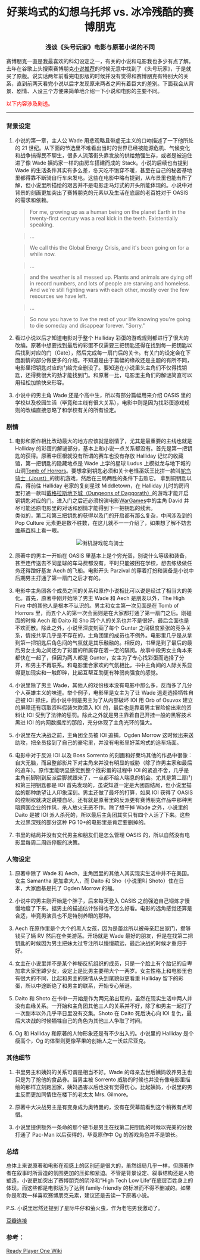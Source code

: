 <h1 align="center"> 好莱坞式的幻想乌托邦 vs. 冰冷残酷的赛博朋克 </h1>
<h3 align="center"> 浅谈《头号玩家》电影与原著小说的不同 </h3>

赛博朋克一直是我最喜欢的科幻设定之一，有关的小说和电影我也多少有点了解。去年在谷歌上头搜索赛博朋克[小说推荐](https://www.cyberpunks.com/five-cyberpunk-books-youve-gotta-read/)的时候无意中找到了《头号玩家》，于是就买了原版。说实话两年前看完电影版的时候并没有觉得和赛博朋克有特别大的关系，直到前两天看完小说以后才发现原来两者之间有着巨大的差别。下面我会从背景、剧情、人设三个方便来简单地介绍一下小说和电影的主要不同。

<span style="color:red">以下内容涉及剧透。</span>

---

### 背景设定

1. 小说的第一章，主人公 Wade 用悲观略且带虚无主义的口吻描述了一下他所处的 21 世纪。从下面的节选里不难看出当时的世界已经被能源危机、气候变化和战争搞得民不聊生，很多人流落街头靠发放的供给勉强生存，或者是被迫住进了像 Wade 姨妈家一样的由房车搭建而成的 Stack。小说的后续也有提到 Wade 的生活条件其实有多么差，冬天吃不饱穿不暖，甚至在自己的秘密基地里都得靠不断骑自行车来发电。这些在电影中略有提到，从布景里也能有所了解，但小说里所描绘的艰苦并不是电影走马灯式的开头所能体现的。小说中对背景的刻画更加突出了赛博朋克的元素以及生活在底层的老百姓对于 OASIS 的需求和依赖。

   > For me, growing up as a human being on the planet Earth in the twenty-first century was a real kick in the teeth. Existentially speaking.

   > ...

   > We call this the Global Energy Crisis, and it's been going on for a while now.

   > ...

   > and the weather is all messed up. Plants and animals are dying off in record numbers, and lots of people are starving and homeless. And we're still fighting wars with each other, mostly over the few resources we have left.

   > ...

   > So now you have to live the rest of your life knowing you're going to die someday and disappear forever.
   > "Sorry."

2. 看过小说以后才知道电影对于整个 Halliday 彩蛋的游戏规则都进行了很大的改编。原著中想要找到最后的彩蛋不仅需要三把钥匙还得在找到每一把钥匙以后找到对应的门（Gate），然后完成每一扇门后的关卡。有关门的设定会在下面剧情的部分做更多的介绍。不知道是由于篇幅的缘故还是主题的有所不同，电影里把钥匙对应的门给完全删没了。要知道在小说里头主角们不仅得找钥匙，还得费很大的劲才能找到门。和原著一比，电影里主角们的解谜简直可以用轻松加愉快来形容。

3. 小说中的男主角 Wade 还是个高中生，所以有部分篇幅用来介绍 OASIS 里的学校以及校园生活（毕竟和主线有很大关系），电影中则是因为找彩蛋游戏规则的改编直接忽略了和学校有关的所有设定。

### 剧情

1. 电影和原作相比改动最大的地方应该就是剧情了，尤其是最重要的主线也就是 Halliday 的彩蛋的解谜部分，基本上和小说一点关系都没有。首先是第一把钥匙的获得。原著中压根就没有所谓的赛车也没有存放 Halliday 记忆的收藏馆，第一把钥匙的隐藏地点是 Wade 上学的星球 Ludus 上模拟龙与地下城的山洞[Tomb of Horrors](https://en.wikipedia.org/wiki/Tomb_of_Horrors)。要想拿到钥匙必须和关卡老怪巫妖王比拼一款叫[鸵鸟骑士（Joust）](<https://en.wikipedia.org/wiki/Joust_(video_game)>)的街机游戏，然后在三局两胜的条件下击败它。
   拿到铜钥匙以后，得前往 Halliday 老家的复刻星球 Middletown，在 Halliday 儿时的房间里打通一款叫[戴格拉斯地下城（Dungeons of Daggorath）](https://en.wikipedia.org/wiki/Dungeons_of_Daggorath)的游戏才能开启铜钥匙对应的门。进入门之后还必须扮演电影[WarGames](https://en.wikipedia.org/wiki/WarGames)中的主角 David 并尽可能还原电影里的对话和剧情才能得到下一把钥匙的线索。</br>
   类似的，第二和第三把钥匙的获得以及门的开启都有那么复杂，中间涉及到的 Pop Culture 元素更是数不胜数，在这儿就不一一介绍了，如果想了解不妨去[维基百科](https://en.wikipedia.org/wiki/Ready_Player_One)上看一眼。

<p align="center">
  <img class="responsive" src="/contents/posts/ready-player-one/joust.jpeg" alt="街机游戏鸵鸟骑士" />
</p>

2. 原著中的男主一开始在 OASIS 里基本上是个穷光蛋，别说什么等级和装备，甚至连传送去不同星球的车马费都没有，平时只能被困在学校，想去练级做任务还得蹭好基友 Aech 的飞船。电影开头 Parzival 的穿着打扮和装备是小说中后期男主打通了第一扇门之后才有的。

3. 电影中主角团各个成员之间的关系和原作小说相比可以说是经过了相当大的美化。首先，原著中刚开始除了男主 Wade 和 Aech 是朋友以外，The High Five 中的其他人是根本不认识的。男主和女主第一次见面是在 Tomb of Horrors 里，而五个人的第一次会面则是在大家都打通了第一扇门之后。刚碰面的时候 Aech 和 Daito 和 Sho 两个人的关系也并不是很好，最后会面也是不欢而散。除此之外，小说里深度刻画了每个 Gunter 之间极度紧张的竞争关系，情报共享几乎是不存在的，主角团里的成员也不例外。电影里几乎是从拿到第一把钥匙后角色间的气氛就是其乐融融的。相反的，书里是到了最后的最后男女主角之间还为了彩蛋的所属存在着一定的隔阂。故事中段男女主角本来都快在一起了，但因为两人都是 Gunter，女主为了专心找彩蛋而选择了分开，和男主不再联系。和电影里合家欢的气氛相比，书中主角间的人际关系显得更加现实和一触即碎，比起互帮互助更有种弱肉强食的感觉。

4. 小说里除了男主 Wade，其他人的戏份根本没有电影中那么多，反而多了几分个人英雄主义的味道。举个例子，电影里是女主为了让 Wade 逃走选择牺牲自己被 IOI 抓住，而小说中则是男主为了从内部破坏 IOI 用 Orb of Osuvox 建立的屏障还有窃取资料假装欠款潜入 IOI 的，最后也是靠着男主冒险偷出来的资料让 IOI 受到了法律的惩罚。除此之外就是男主靠着自己开挂一般的黑客技术黑进 IOI 的内网数据库的那段，充分体现了主角光环的强大。

5. 小说里在大决战之前，主角团全员被 IOI 追捕，Ogden Morrow 这时候出来送助攻，把全员接到了自己的豪宅里，并没有电影里好莱坞式的追车场面。

6. 电影中对于反派 IOI 以及 Boss Sorrento 的刻画和好莱坞其他的作品中很像：自大无脑，而且整部影片下对主角来并没有明显的威胁（除了炸男主家和最后的追车）。原作里能明显感觉到整个找彩蛋的过程中 IOI 的紧追不舍，几乎是主角前脚刚到反派后脚就跟来了，一点都不给人喘息的机会。尤其是第二扇门和第三把钥匙都是 IOI 首先发现的，虽说知道一定是大团圆结局，但小说里描绘的那种绝望让人印象深刻。男主还做了最坏的打算，如果 IOI 获得了 OASIS 的控制权就决定跳楼自尽。还有就是原著里的反派更有赛博朋克作品中那种黑暗跨国企业的作风，杀人放火无恶不作。除了想干掉 Wade 之外，小说里的 Daito 是被 IOI 派人杀死的，所以最后主角团其实只有四个人活了下来。这些太过黑深残的部分这种 PG 10+的电影里是肯定要删掉的。

7. 书里的结局并没有交代男主和朋友们是怎么管理 OASIS 的，所以自然没有电影里每周二周四停服的决策。

### 人物设定

1. 原著中除了 Wade 和 Aech，主角团里的其他人其实现实生活中并不在美国。女主 Samantha 是加拿大人，而 Daito 和 Sho（小说里叫 Shoto）住在日本，大家面基是托了 Ogden Morrow 的福。

2. 小说中的男主刚开始是个胖子，后来每天登入 OASIS 之前强迫自己锻炼才慢慢地瘦了下来。据男主的描述估计张得也不怎么好看。电影的选角感觉还算是合适，毕竟男演员也不是特别养眼的那种。

3. Aech 在原作里是个大个的黑人女孩，因为是蕾丝所以被母亲赶出家门，攒够钱买了辆 RV 然后在全美游荡。开场就是 Wade 最好的朋友，但是在找第二把钥匙的时候因为男主把妹太过专注所以慢慢疏远，最后决战的时候才重归于好。

4. 女主在小说里并不是某个神秘反抗组织的成员，只是一个脸上有个胎记的自卑加拿大家里蹲少女，设定上是比男主要稍大个一两岁。女主性格上和电影里也有很大的不同，比起和男主的感情从头到尾貌似更看重 Halliday 留下的彩蛋，所以中途断绝了和男主的联系，开始专心解谜。

5. Daito 和 Shoto 在书中一开始是作为两兄弟出现的，虽然在现实生活中两人并没有血缘关系。一开始和主角团其他三人的关系并不好，除了和男主一起打了一次副本以外几乎平日里没有交集。Shoto 在 Daito 死后决心向 IOI 复仇，最后大决战的时候牺牲自己的角色为其他三人争取了时间。

6. Og 和 Halliday 和原著的人物形象还是有不少出入的。小说里的 Halliday 是个瘦高个，Og 的体型则更像苹果的创始人之一沃兹尼亚克。

### 其他细节

1. 书里男主和姨妈的关系可谓是相当不好。Wade 的母亲去世后姨妈收养男主也只是为了抢他的食品券。当男主被 Sorrento 威胁的时候也并没有像电影里描绘的那样立刻跑回家，姨妈遇害以后也没有觉得伤心。比起姨妈，小说里的男主反而更加同情住在楼下的老太太 Mrs. Gilmore。

2. 原著中大决战男主是有变身成为奥特曼的，没有在荧幕前看到这个稍微有点可惜。

3. 小说里提供额外一条命的那个硬币是男主在找第二把钥匙的时候以完美的分数打通了 Pac-Man 以后获得的，毕竟原作中 Og 的游戏角色并不是馆长。

### 总结

总体上来说原著和电影在观感上的区别还是很大的，虽然结局几乎一样，但原著作者在叙事时所营造的氛围更加的压抑和紧迫。不管是背景设定、叙事结构还是人物塑造，小说更加突出了赛博朋克的阴冷和”High Tech Low Life“在底层百姓身上的体现，而这些都是电影版为了达到 family-friendly 的标准而不得不删减的。如果你是和我一样喜欢赛博朋克元素，建议还是去读一下原著小说。

P.S. 小说里居然还提到了星际牛仔和萤火虫，作为老宅男我激动了。

[豆瓣连接](https://movie.douban.com/review/12748043/)

### 参考：

[Ready Player One Wiki](https://readyplayerone.fandom.com/wiki/)
